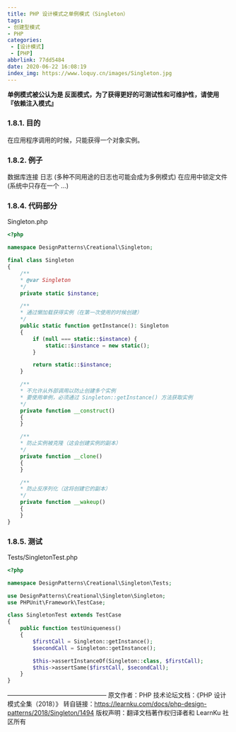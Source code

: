 ```yaml
---
title: PHP 设计模式之单例模式（Singleton）
tags: 
- 创建型模式
- PHP
categories: 
 - [设计模式]
 - [PHP]
abbrlink: 77dd5484
date: 2020-06-22 16:08:19
index_img: https://www.loquy.cn/images/Singleton.jpg
---
```

**单例模式被公认为是 反面模式，为了获得更好的可测试性和可维护性，请使用『依赖注入模式』**

###  1.8.1. 目的
在应用程序调用的时候，只能获得一个对象实例。

### 1.8.2. 例子
数据库连接
日志 (多种不同用途的日志也可能会成为多例模式)
在应用中锁定文件 (系统中只存在一个 ...)


### 1.8.4. 代码部分

Singleton.php

```php
<?php

namespace DesignPatterns\Creational\Singleton;

final class Singleton
{
    /**
    * @var Singleton
    */
    private static $instance;

    /**
    * 通过懒加载获得实例（在第一次使用的时候创建）
    */
    public static function getInstance(): Singleton
    {
        if (null === static::$instance) {
            static::$instance = new static();
        }

        return static::$instance;
    }

    /**
    * 不允许从外部调用以防止创建多个实例
    * 要使用单例，必须通过 Singleton::getInstance() 方法获取实例
    */
    private function __construct()
    {
    }

    /**
    * 防止实例被克隆（这会创建实例的副本）
    */
    private function __clone()
    {
    }

    /**
    * 防止反序列化（这将创建它的副本）
    */
    private function __wakeup()
    {
    }
}
```

### 1.8.5. 测试
Tests/SingletonTest.php

```php
<?php

namespace DesignPatterns\Creational\Singleton\Tests;

use DesignPatterns\Creational\Singleton\Singleton;
use PHPUnit\Framework\TestCase;

class SingletonTest extends TestCase
{
    public function testUniqueness()
    {
        $firstCall = Singleton::getInstance();
        $secondCall = Singleton::getInstance();

        $this->assertInstanceOf(Singleton::class, $firstCall);
        $this->assertSame($firstCall, $secondCall);
    }
}
```
————————————————
原文作者：PHP 技术论坛文档：《PHP 设计模式全集（2018）》
转自链接：https://learnku.com/docs/php-design-patterns/2018/Singleton/1494
版权声明：翻译文档著作权归译者和 LearnKu 社区所有
